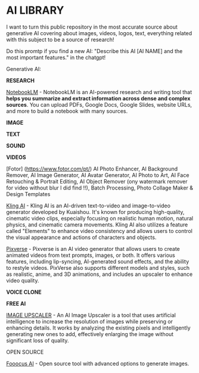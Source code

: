 # AI LIBRARY

I want to turn this public repository in the most accurate source about generative AI covering about images, videos, logos, text, everything related with this subject to be a source of research!

Do this promtp if you find a new AI:
"Describe this AI [AI NAME] and the most important features." in the chatgpt!

Generative AI:

**RESEARCH**

[NotebookLM](https://notebooklm.google.com/) - NotebookLM is an AI-powered research and writing tool that **helps you summarize and extract information across dense and complex sources**. You can upload PDFs, Google Docs, Google Slides, website URLs, and more to build a notebook with many sources.


**IMAGE**



**TEXT**

**SOUND**

**VIDEOS**

[Fotor] (https://www.fotor.com/pt/)
AI Photo Enhancer,
AI Background Remover,
AI Image Generator,
AI Avatar Generator,
AI Photo to Art,
AI Face Retouching & Portrait Editing,
AI Object Remover (ony watermark remover for video without blur I did find !!),
Batch Processing,
Photo Collage Maker & Design Templates

[Kling AI](https://app.klingai.com/) - Kling AI is an AI-driven text-to-video and image-to-video generator developed by Kuaishou. It's known for producing high-quality, cinematic video clips, especially focusing on realistic human motion, natural physics, and cinematic camera movements. Kling AI also utilizes a feature called "Elements" to enhance video consistency and allows users to control the visual appearance and actions of characters and objects.

[Pixverse](https://app.pixverse.ai/) - Pixverse is an AI video generator that allows users to create animated videos from text prompts, images, or both. It offers various features, including lip-syncing, AI-generated sound effects, and the ability to restyle videos. PixVerse also supports different models and styles, such as realistic, anime, and 3D animations, and includes an upscaler to enhance video quality.

**VOICE CLONE**

**FREE AI**

[IMAGE UPSCALER](https://imgupscaler.com/) - An AI Image Upscaler is a tool that uses artificial intelligence to increase the resolution of images while preserving or enhancing details. It works by analyzing the existing pixels and intelligently generating new ones to add, effectively enlarging the image without significant loss of quality.

OPEN SOURCE

[Fooocus AI](https://github.com/lllyasviel/Fooocus) - Open source tool with advanced options to generate images.























